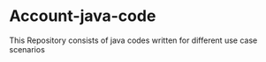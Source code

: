 # Account-java-code
This Repository consists of java codes written for different use case scenarios
